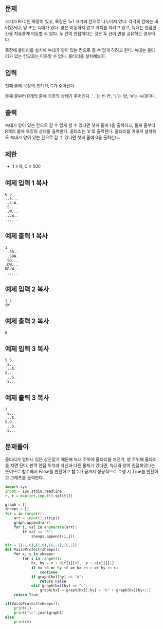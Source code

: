 ## 문제

크기가 R×C인 목장이 있고, 목장은 1×1 크기의 칸으로 나누어져 있다. 각각의 칸에는 비어있거나, 양 또는 늑대가 있다. 양은 이동하지 않고 위치를 지키고 있고, 늑대는 인접한 칸을 자유롭게 이동할 수 있다. 두 칸이 인접하다는 것은 두 칸이 변을 공유하는 경우이다.

목장에 울타리를 설치해 늑대가 양이 있는 칸으로 갈 수 없게 하려고 한다. 늑대는 울타리가 있는 칸으로는 이동할 수 없다. 울타리를 설치해보자.

## 입력

첫째 줄에 목장의 크기 R, C가 주어진다.

둘째 줄부터 R개의 줄에 목장의 상태가 주어진다. '`.`'는 빈 칸, '`S`'는 양, '`W`'는 늑대이다.

## 출력

늑대가 양이 있는 칸으로 갈 수 없게 할 수 있다면 첫째 줄에 1을 출력하고, 둘째 줄부터 R개의 줄에 목장의 상태를 출력한다. 울타리는 '`D`'로 출력한다. 울타리를 어떻게 설치해도 늑대가 양이 있는 칸으로 갈 수 있다면 첫째 줄에 0을 출력한다.

## 제한

- 1 ≤ R, C ≤ 500

## 예제 입력 1 복사

```
6 6
..S...
..S.W.
.S....
..W...
...W..
......
```

## 예제 출력 1 복사

```
1
..SD..
..SDW.
.SD...
.DW...
DD.W..
......
```

## 예제 입력 2 복사

```
1 2
SW
```

## 예제 출력 2 복사

```
0
```

## 예제 입력 3 복사

```
5 5
.S...
...S.
S....
...S.
.S...
```

## 예제 출력 3 복사

```
1
.S...
...S.
S.D..
...S.
.S...
```

## 문제풀이

울타리가 얼마나 있든 상관없기 때문에 늑대 주위에 울타리를 치던가, 양 주위에 울타리를 치면 된다. 만약 인접 위치에 자신과 다른 물체가 있다면, 늑대와 양이 인접해있다는 뜻이므로 함수에서 False를 반환하고 함수가 끝까지 성공적으로 수행 시 True를 반환하고 그래프를 출력한다.

```python
import sys
input = sys.stdin.readline
r, c = map(int,input().split())

graph = []
sheeps = []
for i in range(r):
    arr = input().strip()
    graph.append(arr)
    for j, val in enumerate(arr):
        if val == "S":
            sheeps.append((i,j))

dir = ((-1,0),(1,0),(0,-1),(0,1))
def VaildProtect(sheeps):
    for x, y in sheeps:
        for i in range(4):
            hx, hy = x + dir[i][0],  y + dir[i][1]
            if hx <0 or hy <0 or hx >= r or hy >= c:
                continue
            if graph[hx][hy] == "W":
                return False
            elif graph[hx][hy] == ".":
                graph[hx] = graph[hx][:hy] + "D" + graph[hx][hy+1:]
    return True

if(VaildProtect(sheeps)):
    print(1)
    print("\n".join(graph))
else:
    print(0)
```
